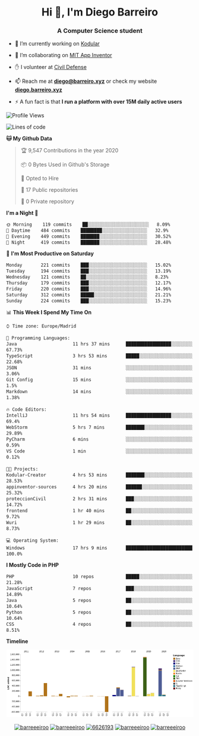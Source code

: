 <h1 align="center">Hi 👋, I'm Diego Barreiro</h1>
<h3 align="center">A Computer Science student</h3>

- 🔭 I’m currently working on [Kodular](https://www.kodular.io)

- 👯 I’m collaborating on [MIT App Inventor](https://github.com/mit-cml/appinventor-sources)

- ✋ I volunteer at [Civil Defense](https://proteccioncivil.sdc.gal)

- 📫 Reach me at **diego@barreiro.xyz** or check my website **[diego.barreiro.xyz](https://diego.barreiro.xyz)**

- ⚡ A fun fact is that **I run a platform with over 15M daily active users**

<!--START_SECTION:waka-->
![Profile Views](http://img.shields.io/badge/Profile%20Views-104-blue)

![Lines of code](https://img.shields.io/badge/From%20Hello%20World%20I%27ve%20Written-13.1%20million%20Lines%20of%20code-blue)

**🐱 My Github Data** 

> 🏆 9,547 Contributions in the year 2020
 > 
> 📦 0 Bytes Used in Github's Storage 
 > 
> 💼 Opted to Hire
 > 
> 📜 17 Public repositories
 > 
> 🔑 0 Private repository 
 > 
**I'm a Night 🦉** 

```text
🌞 Morning    119 commits    ██░░░░░░░░░░░░░░░░░░░░░░░   8.09% 
🌆 Daytime    484 commits    ████████░░░░░░░░░░░░░░░░░   32.9% 
🌃 Evening    449 commits    ███████░░░░░░░░░░░░░░░░░░   30.52% 
🌙 Night      419 commits    ███████░░░░░░░░░░░░░░░░░░   28.48%

```
📅 **I'm Most Productive on Saturday** 

```text
Monday       221 commits    ███░░░░░░░░░░░░░░░░░░░░░░   15.02% 
Tuesday      194 commits    ███░░░░░░░░░░░░░░░░░░░░░░   13.19% 
Wednesday    121 commits    ██░░░░░░░░░░░░░░░░░░░░░░░   8.23% 
Thursday     179 commits    ███░░░░░░░░░░░░░░░░░░░░░░   12.17% 
Friday       220 commits    ███░░░░░░░░░░░░░░░░░░░░░░   14.96% 
Saturday     312 commits    █████░░░░░░░░░░░░░░░░░░░░   21.21% 
Sunday       224 commits    ███░░░░░░░░░░░░░░░░░░░░░░   15.23%

```


📊 **This Week I Spend My Time On** 

```text
⌚︎ Time zone: Europe/Madrid

💬 Programming Languages: 
Java                     11 hrs 37 mins      █████████████████░░░░░░░░   67.73% 
TypeScript               3 hrs 53 mins       █████░░░░░░░░░░░░░░░░░░░░   22.68% 
JSON                     31 mins             ░░░░░░░░░░░░░░░░░░░░░░░░░   3.06% 
Git Config               15 mins             ░░░░░░░░░░░░░░░░░░░░░░░░░   1.5% 
Markdown                 14 mins             ░░░░░░░░░░░░░░░░░░░░░░░░░   1.38%

🔥 Code Editors: 
IntelliJ                 11 hrs 54 mins      █████████████████░░░░░░░░   69.4% 
WebStorm                 5 hrs 7 mins        ███████░░░░░░░░░░░░░░░░░░   29.89% 
PyCharm                  6 mins              ░░░░░░░░░░░░░░░░░░░░░░░░░   0.59% 
VS Code                  1 min               ░░░░░░░░░░░░░░░░░░░░░░░░░   0.12%

🐱‍💻 Projects: 
Kodular-Creator          4 hrs 53 mins       ███████░░░░░░░░░░░░░░░░░░   28.53% 
appinventor-sources      4 hrs 20 mins       ██████░░░░░░░░░░░░░░░░░░░   25.32% 
proteccionCivil          2 hrs 31 mins       ███░░░░░░░░░░░░░░░░░░░░░░   14.72% 
frontend                 1 hr 40 mins        ██░░░░░░░░░░░░░░░░░░░░░░░   9.72% 
Wuri                     1 hr 29 mins        ██░░░░░░░░░░░░░░░░░░░░░░░   8.73%

💻 Operating System: 
Windows                  17 hrs 9 mins       █████████████████████████   100.0%

```

**I Mostly Code in PHP** 

```text
PHP                      10 repos            █████░░░░░░░░░░░░░░░░░░░░   21.28% 
JavaScript               7 repos             ███░░░░░░░░░░░░░░░░░░░░░░   14.89% 
Java                     5 repos             ██░░░░░░░░░░░░░░░░░░░░░░░   10.64% 
Python                   5 repos             ██░░░░░░░░░░░░░░░░░░░░░░░   10.64% 
CSS                      4 repos             ██░░░░░░░░░░░░░░░░░░░░░░░   8.51%

```


**Timeline**

![Chart not found](https://github.com/barreeeiroo/barreeeiroo/blob/master/charts/bar_graph.png) 


<!--END_SECTION:waka-->

<p align="center">
<a href="https://twitter.com/barreeeiroo" target="blank"><img align="center" src="https://cdn.jsdelivr.net/npm/simple-icons@3.0.1/icons/twitter.svg" alt="barreeeiroo" height="20" width="20" /></a>
<a href="https://linkedin.com/in/barreeeiroo" target="blank"><img align="center" src="https://cdn.jsdelivr.net/npm/simple-icons@3.0.1/icons/linkedin.svg" alt="barreeeiroo" height="20" width="20" /></a>
<a href="https://stackoverflow.com/users/6626193" target="blank"><img align="center" src="https://cdn.jsdelivr.net/npm/simple-icons@3.0.1/icons/stackoverflow.svg" alt="6626193" height="20" width="20" /></a>
<a href="https://fb.com/barreeeiroo" target="blank"><img align="center" src="https://cdn.jsdelivr.net/npm/simple-icons@3.0.1/icons/facebook.svg" alt="barreeeiroo" height="20" width="20" /></a>
<a href="https://instagram.com/barreeeiroo" target="blank"><img align="center" src="https://cdn.jsdelivr.net/npm/simple-icons@3.0.1/icons/instagram.svg" alt="barreeeiroo" height="20" width="20" /></a>
</p>
